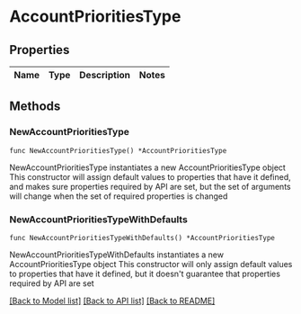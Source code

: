 # AccountPrioritiesType

## Properties

Name | Type | Description | Notes
------------ | ------------- | ------------- | -------------

## Methods

### NewAccountPrioritiesType

`func NewAccountPrioritiesType() *AccountPrioritiesType`

NewAccountPrioritiesType instantiates a new AccountPrioritiesType object
This constructor will assign default values to properties that have it defined,
and makes sure properties required by API are set, but the set of arguments
will change when the set of required properties is changed

### NewAccountPrioritiesTypeWithDefaults

`func NewAccountPrioritiesTypeWithDefaults() *AccountPrioritiesType`

NewAccountPrioritiesTypeWithDefaults instantiates a new AccountPrioritiesType object
This constructor will only assign default values to properties that have it defined,
but it doesn't guarantee that properties required by API are set


[[Back to Model list]](../README.md#documentation-for-models) [[Back to API list]](../README.md#documentation-for-api-endpoints) [[Back to README]](../README.md)


